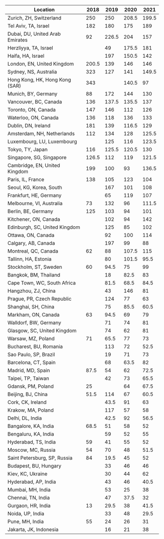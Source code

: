 | Location                        | 2018  | 2019  | 2020  | 2021  |
| ------------------------------- | ----- | ----- | ----- | ----- |
| Zurich, ZH, Switzerland         | 250   | 250   | 208.5 | 199.5 |
| Tel Aviv, TA, Israel            | 182   | 180   | 175   | 189   |
| Dubai, DU, United Arab Emirates | 92    | 226.5 | 204   | 157   |
| Herzliyya, TA, Israel           |       | 49    | 175.5 | 181   |
| Haifa, HA, Israel               |       | 197   | 150.5 | 142   |
| London, EN, United Kingdom      | 200.5 | 139   | 146   | 146   |
| Sydney, NS, Australia           | 323   | 127   | 141   | 149.5 |
| Hong Kong, HK, Hong Kong (SAR)  | 343   |       | 140.5 | 97    |
| Munich, BY, Germany             | 88    | 172   | 144   | 130   |
| Vancouver, BC, Canada           | 136   | 137.5 | 135.5 | 137   |
| Toronto, ON, Canada             | 147   | 146   | 112   | 126   |
| Waterloo, ON, Canada            | 136   | 118   | 136   | 133   |
| Dublin, DN, Ireland             | 181   | 139   | 116.5 | 129   |
| Amsterdam, NH, Netherlands      | 112   | 134   | 128   | 125.5 |
| Luxembourg, LU, Luxembourg      |       | 125   | 116   | 123.5 |
| Tokyo, TY, Japan                | 116   | 125.5 | 120.5 | 130   |
| Singapore, SG, Singapore        | 126.5 | 112   | 119   | 121.5 |
| Cambridge, EN, United Kingdom   | 199   | 100   | 93    | 136.5 |
| Paris, IL, France               | 138   | 105   | 123   | 104   |
| Seoul, KG, Korea, South         |       | 167   | 101   | 108   |
| Frankfurt, HE, Germany          |       | 65    | 119   | 107   |
| Melbourne, VI, Australia        | 73    | 132   | 96    | 111.5 |
| Berlin, BE, Germany             | 125   | 103   | 94    | 101   |
| Kitchener, ON, Canada           |       | 102   | 94    | 142   |
| Edinburgh, SC, United Kingdom   |       | 125   | 85    | 102   |
| Ottawa, ON, Canada              |       | 92    | 100   | 114   |
| Calgary, AB, Canada             |       | 197   | 99    | 88    |
| Montreal, QC, Canada            | 62    | 88    | 107.5 | 115   |
| Tallinn, HA, Estonia            |       | 80    | 101.5 | 95.5  |
| Stockholm, ST, Sweden           | 60    | 94.5  | 75    | 99    |
| Bangkok, BM, Thailand           |       | 18    | 82.5  | 83    |
| Cape Town, WC, South Africa     |       | 81.5  | 68.5  | 84.5  |
| Hangzhou, ZJ, China             |       | 43    | 146   | 81    |
| Prague, PR, Czech Republic      |       | 124   | 77    | 63    |
| Shanghai, SH, China             |       | 75    | 85.5  | 60.5  |
| Markham, ON, Canada             | 63    | 94.5  | 69    | 79    |
| Walldorf, BW, Germany           |       | 71    | 74    | 81    |
| Glasgow, SC, United Kingdom     |       | 74    | 62    | 81    |
| Warsaw, MZ, Poland              | 71    | 65.5  | 77    | 73    |
| Bucharest, BU, Romania          |       | 113   | 72    | 52.5  |
| Sao Paulo, SP, Brazil           |       | 19    | 71    | 73    |
| Barcelona, CT, Spain            |       | 68    | 63.5  | 82    |
| Madrid, MD, Spain               | 87.5  | 54    | 62    | 72.5  |
| Taipei, TP, Taiwan              |       | 42    | 73    | 65.5  |
| Gdansk, PM, Poland              | 25    |       | 64    | 67.5  |
| Beijing, BJ, China              | 51.5  | 114   | 67    | 60.5  |
| Cork, CK, Ireland               |       | 43.5  | 91    | 63    |
| Krakow, MA, Poland              |       | 117   | 57    | 58    |
| Delhi, DL, India                |       | 42.5  | 92    | 56.5  |
| Bangalore, KA, India            | 68.5  | 51    | 58    | 52    |
| Bengaluru, KA, India            |       | 59    | 52    | 55    |
| Hyderabad, TS, India            | 59    | 41    | 55    | 52    |
| Moscow, MC, Russia              | 54    | 70    | 48    | 51.5  |
| Saint Petersburg, SP, Russia    | 84    | 19.5  | 45    | 52    |
| Budapest, BU, Hungary           |       | 33    | 46    | 46    |
| Kiev, KC, Ukraine               |       | 30    | 44    | 62    |
| Hyderabad, AP, India            |       | 43    | 46    | 40.5  |
| Mumbai, MH, India               |       | 53    | 25    | 38    |
| Chennai, TN, India              |       | 47    | 37.5  | 32    |
| Gurgaon, HR, India              | 13    | 29.5  | 38    | 41.5  |
| Noida, UP, India                |       | 33    | 48    | 29.5  |
| Pune, MH, India                 | 55    | 24    | 26    | 31    |
| Jakarta, JK, Indonesia          |       | 16    | 21    | 38    |